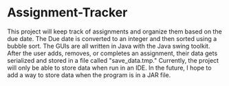# Assignment-Tracker

This project will keep track of assignments and organize them based on the due date. The Due date is converted to an integer and then sorted using a bubble sort. The GUIs are all written in Java with the Java swing toolkit. After the user adds, removes, or completes an assignment, their data gets serialized and stored in a file called "save_data.tmp." Currently, the project will only be able to store data when run in an IDE. In the future, I hope to add a way to store data when the program is in a JAR file.
